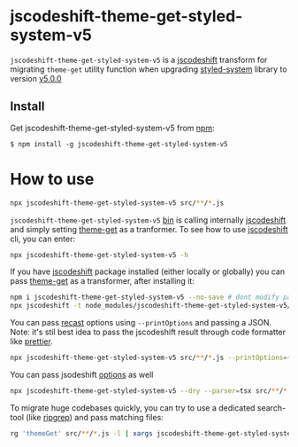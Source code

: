 # jscodeshift-theme-get-styled-system-v5

`jscodeshift-theme-get-styled-system-v5` is a [jscodeshift][] transform for migrating `theme-get` utility function when upgrading [styled-system][] library to version [v5.0.0](https://styled-system.com/guides/migrating#removed)

## Install

Get jscodeshift-theme-get-styled-system-v5 from [npm][]:

```
$ npm install -g jscodeshift-theme-get-styled-system-v5
```

# How to use

```sh
npx jscodeshift-theme-get-styled-system-v5 src/**/*.js
```

`jscodeshift-theme-get-styled-system-v5` [bin](./bin/jscodeshift-theme-get-styled-system-v5.js) is calling internally [jscodeshift][] and simply setting [theme-get](`./src/theme-get.ts`) as a tranformer. To see how to use [jscodeshift][] cli, you can enter:

```sh
npx jscodeshift-theme-get-styled-system-v5 -h
```

If you have [jscodeshift][] package installed (either locally or globally) you can pass [theme-get](`./src/theme-get.ts`) as a transformer, after installing it:
```sh
npm i jscodeshift-theme-get-styled-system-v5 --no-save # dont modify package.json
npx jscodeshift -t node_modules/jscodeshift-theme-get-styled-system-v5/src/theme-get.ts src/**/*.js # -t is a path for transformer
```

You can pass [recast](https://github.com/benjamn/recast/blob/master/lib/options.ts) options using `--printOptions` and passing a JSON. Note: it's stil best idea to pass the jscodeshift result through code formatter like [prettier][].
```sh
npx jscodeshift-theme-get-styled-system-v5 src/**/*.js --printOptions={"wrapColumn":40,"quote":"double"}
```

You can pass jsodeshift [options](https://github.com/facebook/jscodeshift/tree/0.13.0#usage-cli) as well
```sh
npx jscodeshift-theme-get-styled-system-v5 --dry --parser=tsx src/**/*.{ts,tsx}
```

To migrate huge codebases quickly, you can try to use a dedicated search-tool (like [ripgrep][]) and pass matching files:
```sh
rg 'themeGet' src/**/*.js -l | xargs jscodeshift-theme-get-styled-system-v5
```

[npm]: https://www.npmjs.com
[recast]: https://github.com/benjamn/recast
[jscodeshift]: https://github.com/facebook/jscodeshift
[styled-system]: https://github.com/styled-system/styled-system
[prettier]: https://github.com/prettier/prettier
[ripgrep]: https://github.com/BurntSushi/ripgrep

